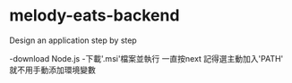 # melody-eats-backend
Design an application step by step

-download Node.js
  -下載'.msi'檔案並執行 一直按next 記得選主動加入'PATH' 就不用手動添加環境變數
